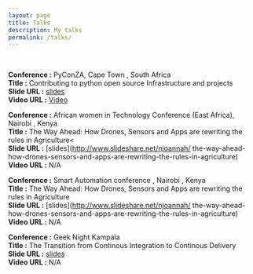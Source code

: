 ```yaml
---
layout: page
title: Talks
description: My talks
permalink: /talks/
---
```

<br>

<!-- <img src="{{ site.baseurl }}/index.jpg" title="Profile Picture" > -->
**Conference :** PyConZA, Cape Town , South Africa <br>
**Title :** Contributing to python open source Infrastructure and projects<br>
**Slide URL :** [slides](https://archive.org/details/pyconza2016-Contributing_to_python_open_source_Infrastructure_and_projects)<br>
**Video URL :** [Video](https://2016.za.pycon.org/talks/65/ )<br>

**Conference :** African women in Technology Conference (East Africa), Nairobi , Kenya<br>
**Title :** The Way Ahead: How Drones, Sensors and Apps are rewriting the rules in Agriculture<<br>
**Slide URL :** [slides](http://www.slideshare.net/njoannah/
the-way-ahead-how-drones-sensors-and-apps-are-rewriting-the-rules-in-agriculture)<br>
**Video URL :** N/A<br>

**Conference :** Smart Automation conference , Nairobi , Kenya<br>
**Title :** The Way Ahead: How Drones, Sensors and Apps are rewriting the rules in Agriculture<br>
**Slide URL :** [slides](http://www.slideshare.net/njoannah/
the-way-ahead-how-drones-sensors-and-apps-are-rewriting-the-rules-in-agriculture)<br>
**Video URL :** N/A<br>

**Conference :** Geek Night Kampala<br>
**Title :** The Transition from Continous Integration to Continous Delivery<br>
**Slide URL :** [slides](http://www.slideshare.net/njoannah/transition-from-ci-to-cd)<br>
**Video URL :** N/A<br>